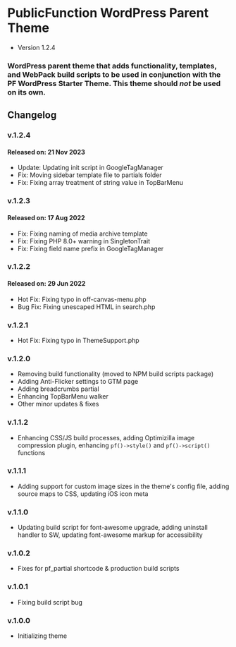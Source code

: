 # PublicFunction WordPress Parent Theme #

 - Version 1.2.4
 
### WordPress parent theme that adds functionality, templates, and WebPack build scripts to be used in conjunction with the PF WordPress Starter Theme. This theme should *not* be used on its own. ###

## Changelog ##

### v.1.2.4
#### Released on: 21 Nov 2023
- Update: Updating init script in GoogleTagManager
- Fix: Moving sidebar template file to partials folder
- Fix: Fixing array treatment of string value in TopBarMenu

### v.1.2.3
#### Released on: 17 Aug 2022
- Fix: Fixing naming of media archive template
- Fix: Fixing PHP 8.0+ warning in SingletonTrait
- Fix: Fixing field name prefix in GoogleTagManager

### v.1.2.2
#### Released on: 29 Jun 2022
- Hot Fix: Fixing typo in off-canvas-menu.php
- Bug Fix: Fixing unescaped HTML in search.php

### v.1.2.1
- Hot Fix: Fixing typo in ThemeSupport.php

### v.1.2.0
- Removing build functionality (moved to NPM build scripts package)
- Adding Anti-Flicker settings to GTM page
- Adding breadcrumbs partial
- Enhancing TopBarMenu walker
- Other minor updates & fixes

### v.1.1.2
- Enhancing CSS/JS build processes, adding Optimizilla image compression plugin, enhancing `pf()->style()` and `pf()->script()` functions

### v.1.1.1
- Adding support for custom image sizes in the theme's config file, adding source maps to CSS, updating iOS icon meta

### v.1.1.0
- Updating build script for font-awesome upgrade, adding uninstall handler to SW, updating font-awesome markup for accessibility

### v.1.0.2
- Fixes for pf_partial shortcode & production build scripts

### v.1.0.1
- Fixing build script bug

### v.1.0.0
- Initializing theme

